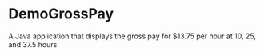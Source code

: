 # DemoGrossPay
A Java application that displays the gross pay for $13.75 per hour at 10, 25, and 37.5 hours
